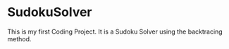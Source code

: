 # SudokuSolver
This is my first Coding Project. It is a Sudoku Solver using the backtracing method.
